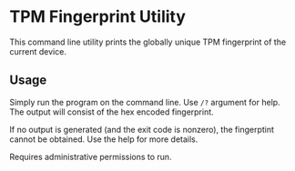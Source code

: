 # TPM Fingerprint Utility

This command line utility prints the globally unique TPM fingerprint of the current device.

## Usage

Simply run the program on the command line. Use `/?` argument for help.
The output will consist of the hex encoded fingerprint.

If no output is generated (and the exit code is nonzero), the fingerptint cannot be obtained.
Use the help for more details.

Requires administrative permissions to run.
